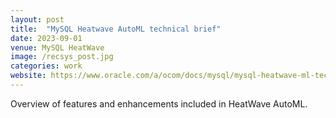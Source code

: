 ```yaml
---
layout: post
title:  "MySQL Heatwave AutoML technical brief"
date: 2023-09-01
venue: MySQL HeatWave
image: /recsys_post.jpg
categories: work
website: https://www.oracle.com/a/ocom/docs/mysql/mysql-heatwave-ml-technical-brief.pdf
---
```

Overview of features and enhancements included in HeatWave AutoML.